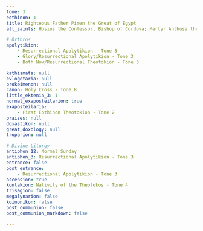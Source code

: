 ```yaml
---
tone: 3
eothinon: 1
title: Righteous Father Pimen the Great of Egypt
all_saints: Hosius the Confessor, Bishop of Cordova; Martyr Anthusa the New; Newly-revealed Martyr Phanourios of Rhodes; Caesarius, bishop of Arles

# Orthros
apolytikion:
    - Resurrectional Apolytikion - Tone 3
    - Glory/Resurrectional Apolytikion - Tone 3
    - Both Now/Resurrectional Theotokion - Tone 3

kathismata: null
evlogetaria: null
prokeimenon: null
canon: Holy Cross - Tone 8
little_ektenia_3: 1
normal_exaposteilarion: true
exaposteilaria:
    - First Eothinon Theotokion - Tone 2
praises: null
doxastikon: null
great_doxology: null
troparion: null

# Divine Liturgy
antiphon_12: Normal Sunday
antiphon_3: Resurrectional Apolytikion - Tone 3
entrance: false
post_entrance:
    - Resurrectional Apolytikion - Tone 3
ascension: true
kontakion: Nativity of the Theotokos - Tone 4
trisagion: false
megalynarion: false
koinonikon: false
post_communion: false
post_communion_markdown: false

---
```


